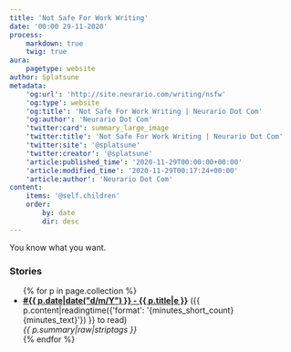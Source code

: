 ```yaml
---
title: 'Not Safe For Work Writing'
date: '00:00 29-11-2020'
process:
    markdown: true
    twig: true
aura:
    pagetype: website
author: Splatsune
metadata:
    'og:url': 'http://site.neurario.com/writing/nsfw'
    'og:type': website
    'og:title': 'Not Safe For Work Writing | Neurario Dot Com'
    'og:author': 'Neurario Dot Com'
    'twitter:card': summary_large_image
    'twitter:title': 'Not Safe For Work Writing | Neurario Dot Com'
    'twitter:site': '@splatsune'
    'twitter:creator': '@splatsune'
    'article:published_time': '2020-11-29T00:00:00+00:00'
    'article:modified_time': '2020-11-29T00:17:24+00:00'
    'article:author': 'Neurario Dot Com'
content:
    items: '@self.children'
    order:
        by: date
        dir: desc
---
```


You know what you want.

### Stories

<ul>
{% for p in page.collection %}
    <li><strong><a href="{{ p.url|e }}">#{{ p.date|date("d/m/Y") }} - {{ p.title|e }}</a></strong>
        ({{ p.content|readingtime({'format': '{minutes_short_count} {minutes_text}'}) }} to read)<br />
        <em>{{ p.summary|raw|striptags }}</em>
    </li>
{% endfor %}
</ul>